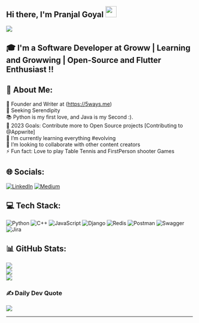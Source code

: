 ## Hi there, I'm Pranjal Goyal <img src="https://raw.githubusercontent.com/MartinHeinz/MartinHeinz/master/wave.gif" width="30px">
[![](https://visitcount.itsvg.in/api?id=pranjalg13&icon=0&color=0)](https://visitcount.itsvg.in)


## 🎓 I'm a Software Developer at Groww | Learning and Growwing | Open-Source and Flutter Enthusiast !!


## 💫 About Me:

📄 Founder and Writer at (https://5ways.me)<br>🔭 Seeking Serendipity<br>📚 Python is my first love, and Java is my Second :).<br>🥅 2023 Goals: Contribute more to Open Source projects [Contributing to @Appwrite]<br>🌱 I’m currently learning everything #evolving<br>👯 I’m looking to collaborate with other content creators<br>⚡ Fun fact: Love to play Table Tennis and FirstPerson shooter Games


## 🌐 Socials:
[![LinkedIn](https://img.shields.io/badge/LinkedIn-%230077B5.svg?logo=linkedin&logoColor=white)](https://linkedin.com/in/pranjal-goyal-dev) [![Medium](https://img.shields.io/badge/Medium-12100E?logo=medium&logoColor=white)](https://medium.com/@pranjalgoyal13) 

## 💻 Tech Stack:
![Python](https://img.shields.io/badge/python-3670A0?style=for-the-badge&logo=python&logoColor=ffdd54) ![C++](https://img.shields.io/badge/c++-%2300599C.svg?style=for-the-badge&logo=c%2B%2B&logoColor=white) ![JavaScript](https://img.shields.io/badge/javascript-%23323330.svg?style=for-the-badge&logo=javascript&logoColor=%23F7DF1E) ![Django](https://img.shields.io/badge/django-%23092E20.svg?style=for-the-badge&logo=django&logoColor=white) ![Redis](https://img.shields.io/badge/redis-%23DD0031.svg?style=for-the-badge&logo=redis&logoColor=white) ![Postman](https://img.shields.io/badge/Postman-FF6C37?style=for-the-badge&logo=postman&logoColor=white) ![Swagger](https://img.shields.io/badge/-Swagger-%23Clojure?style=for-the-badge&logo=swagger&logoColor=white) ![Jira](https://img.shields.io/badge/jira-%230A0FFF.svg?style=for-the-badge&logo=jira&logoColor=white)
## 📊 GitHub Stats:
![](https://github-readme-stats.vercel.app/api?username=pranjalg13&theme=dark&hide_border=false&include_all_commits=true&count_private=true)<br/>
![](https://github-readme-streak-stats.herokuapp.com/?user=pranjalg13&theme=dark&hide_border=false)<br/>
![](https://github-readme-stats.vercel.app/api/top-langs/?username=pranjalg13&theme=dark&hide_border=false&include_all_commits=true&count_private=true&layout=compact)

### ✍️ Daily Dev Quote
![](https://quotes-github-readme.vercel.app/api?type=horizontal&theme=radical)

---

